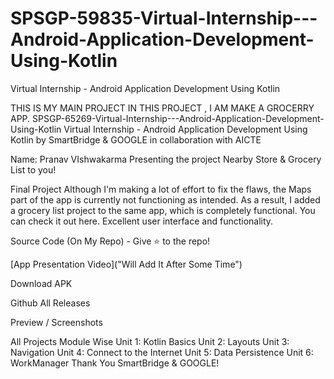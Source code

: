 # SPSGP-59835-Virtual-Internship---Android-Application-Development-Using-Kotlin
Virtual Internship - Android Application Development Using Kotlin

THIS IS  MY MAIN PROJECT IN THIS PROJECT , I AM MAKE A GROCERRY APP.
SPSGP-65269-Virtual-Internship---Android-Application-Development-Using-Kotlin
Virtual Internship - Android Application Development Using Kotlin by SmartBridge & GOOGLE in collaboration with AICTE

Name: Pranav VIshwakarma
Presenting the project Nearby Store & Grocery List to you!

Final Project
Although I'm making a lot of effort to fix the flaws, the Maps part of the app is currently not functioning as intended. As a result, I added a grocery list project to the same app, which is completely functional. You can check it out here. Excellent user interface and functionality.

Source Code (On My Repo) - Give ⭐ to the repo!

[App Presentation Video]("Will Add It After Some Time")

Download APK

Github All Releases



Preview / Screenshots
  

All Projects Module Wise
Unit 1: Kotlin Basics
Unit 2: Layouts
Unit 3: Navigation
Unit 4: Connect to the Internet
Unit 5: Data Persistence
Unit 6: WorkManager
Thank You SmartBridge & GOOGLE!

